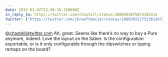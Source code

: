 ```yaml
---
date: 2019-01-02T22:30:39.220696Z
in_reply_to: https://twitter.com/chastell/status/1080584875873165312
twitter: ["https://twitter.com/jkreeftmeijer/status/1080592227523612672"]
---
```

@chastell@twitter.com Ah, great. Seems like there’s no way to buy a Pure anymore, indeed. Love the layout on the Saber. Is the configuration exportable, or is it only configurable through the dipswitches or typing remaps on the board?
